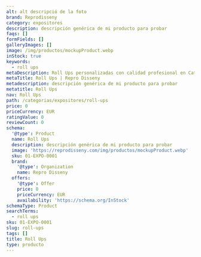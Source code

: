 ```yaml
---
alt: alt descripció de la foto
brand: Reprodisseny
category: expositores
description: descripción genérica de mi producto para probar
faqs: []
formFields: []
galleryImages: []
image: /img/productos/mockupProduct.webp
inStock: true
keywords:
  - roll ups
metaDescription: Roll Ups personalizadas con calidad profesional en Cataluña.
metaTitle: Roll Ups | Repro Disseny
metadescription: descripción genérica de mi producto para probar
metatitle: Roll Ups
nav: Roll Ups
path: /categorias/expositores/roll-ups
price: 0
priceCurrency: EUR
ratingValue: 0
reviewCount: 0
schema:
  '@type': Product
  name: Roll Ups
  description: descripción genérica de mi producto para probar
  image: 'https://reprodisseny.com/img/productos/mockupProduct.webp'
  sku: 01-EXPO-0001
  brand:
    '@type': Organization
    name: Repro Disseny
  offers:
    '@type': Offer
    price: 0
    priceCurrency: EUR
    availability: 'https://schema.org/InStock'
schemaType: Product
searchTerms:
  - roll ups
sku: 01-EXPO-0001
slug: roll-ups
tags: []
title: Roll Ups
type: producto
---
```


